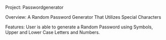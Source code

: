Project: Passwordgenerator

Overview: A Random Password Generator That Utilizes Special Characters

Features: User is able to generate a Random Password using Symbols, Upper and Lower Case Letters and Numbers. 

 




